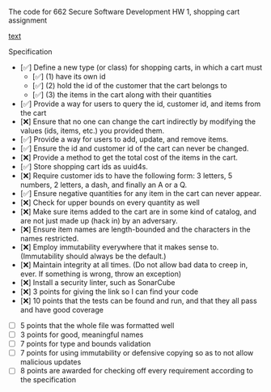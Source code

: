 The code for 662 Secure Software Development HW 1, shopping cart assignment

[text](https://cs.lmu.edu/~ray/classes/ssd/assignment/1/)

Specification

- [✅] Define a new type (or class) for shopping carts, in which a cart must
  - [✅] (1) have its own id
  - [✅] (2) hold the id of the customer that the cart belongs to
  - [✅] (3) the items in the cart along with their quantities
- [✅] Provide a way for users to query the id, customer id, and items from the cart
- [❌] Ensure that no one can change the cart indirectly by modifying the values (ids, items, etc.) you provided them.
- [✅] Provide a way for users to add, update, and remove items.
- [✅] Ensure the id and customer id of the cart can never be changed.
- [❌] Provide a method to get the total cost of the items in the cart.
- [✅] Store shopping cart ids as uuid4s.
- [❌] Require customer ids to have the following form: 3 letters, 5 numbers, 2 letters, a dash, and finally an A or a Q.
- [✅] Ensure negative quantities for any item in the cart can never appear.
- [❌] Check for upper bounds on every quantity as well
- [❌] Make sure items added to the cart are in some kind of catalog, and are not just made up (hack in) by an adversary.
- [❌] Ensure item names are length-bounded and the characters in the names restricted.
- [❌] Employ immutability everywhere that it makes sense to. (Immutability should always be the default.)
- [❌] Maintain integrity at all times. (Do not allow bad data to creep in, ever. If something is wrong, throw an exception)
- [❌] Install a security linter, such as SonarCube
- [❌] 3 points for giving the link so I can find your code
- [❌] 10 points that the tests can be found and run, and that they all pass and have good coverage
- [ ] 5 points that the whole file was formatted well
- [ ] 3 points for good, meaningful names
- [ ] 7 points for type and bounds validation
- [ ] 7 points for using immutability or defensive copying so as to not allow malicious updates
- [ ] 8 points are awarded for checking off every requirement according to the specification
